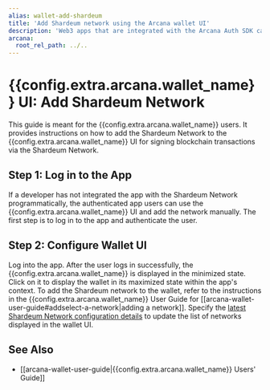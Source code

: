```yaml
---
alias: wallet-add-shardeum
title: 'Add Shardeum network using the Arcana wallet UI'
description: 'Web3 apps that are integrated with the Arcana Auth SDK can enable the app users to access Arcana wallet and add Shardeum network using the wallet UI interfaces, manually.'
arcana:
  root_rel_path: ../..
---
```


# {{config.extra.arcana.wallet_name}} UI: Add Shardeum Network

This guide is meant for the {{config.extra.arcana.wallet_name}} users. It provides instructions on how to add the Shardeum Network to the {{config.extra.arcana.wallet_name}} UI for signing blockchain transactions via the Shardeum Network.

## Step 1:  Log in to the App

If a developer has not integrated the app with the Shardeum Network programmatically, the authenticated app users can use the {{config.extra.arcana.wallet_name}} UI and add the network manually. The first step is to log in to the app and authenticate the user.

## Step 2: Configure Wallet UI

Log into the app. After the user logs in successfully, the {{config.extra.arcana.wallet_name}} is displayed in the minimized state. Click on it to display the wallet in its maximized state within the app's context. To add the Shardeum network to the wallet, refer to the instructions in the {{config.extra.arcana.wallet_name}} User Guide for [[arcana-wallet-user-guide#addselect-a-network|adding a network]]. Specify the [latest Shardeum Network configuration details](https://docs.shardeum.org/network/endpoints) to update the list of networks displayed in the wallet UI.

## See Also

* [[arcana-wallet-user-guide|{{config.extra.arcana.wallet_name}} Users' Guide]]
